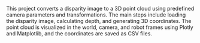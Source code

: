 This project converts a disparity image to a 3D point cloud using predefined camera parameters and transformations. The main steps include loading the disparity image, calculating depth, and generating 3D coordinates. The point cloud is visualized in the world, camera, and robot frames using Plotly and Matplotlib, and the coordinates are saved as CSV files.
